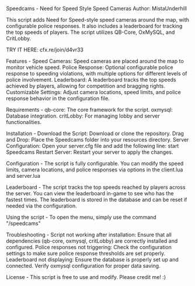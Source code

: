 Speedcams - Need for Speed Style Speed Cameras
Author: MistaUnderhill

This script adds Need for Speed-style speed cameras around the map, with configurable police responses. It also includes a leaderboard for tracking the top speeds of players. The script utilizes QB-Core, OxMySQL, and CritLobby.

TRY IT HERE: cfx.re/join/d4vr33

Features - 
Speed Cameras: Speed cameras are placed around the map to monitor vehicle speed.
Police Response: Optional configurable police response to speeding violations, with multiple options for different levels of police involvement.
Leaderboard: A leaderboard tracks the top speeds achieved by players, allowing for competition and bragging rights.
Customizable Settings: Adjust camera locations, speed limits, and police response behavior in the configuration file.

Requirements - 
qb-core: The core framework for the script.
oxmysql: Database integration.
critLobby: For managing lobby and server functionalities.

Installation - 
Download the Script: Download or clone the repository.
Drag and Drop: Place the Speedcams folder into your resources directory.
Server Configuration: Open your server.cfg file and add the following line: start Speedcams
Restart Server: Restart your server to apply the changes.

Configuration - 
The script is fully configurable. You can modify the speed limits, camera locations, and police responses via options in the client.lua and server.lua

Leaderboard - 
The script tracks the top speeds reached by players across the server.
You can view the leaderboard in-game to see who has the fastest times.
The leaderboard is stored in the database and can be reset if needed via the configuration.

Using the script - 
To open the menu, simply use the command "/speedcams"

Troubleshooting - 
Script not working after installation: Ensure that all dependencies (qb-core, oxmysql, critLobby) are correctly installed and configured.
Police responses not triggering: Check the configuration settings to make sure police response thresholds are set properly.
Leaderboard not displaying: Ensure the database is properly set up and connected. Verify oxmysql configuration for proper data saving.

License - 
This script is free to use and modify. Please credit me! :)
